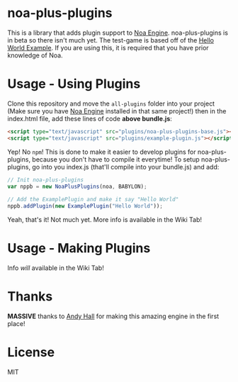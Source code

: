 # noa-plus-plugins
This is a library that adds plugin support to [Noa Engine](https://github.com/andyhall/noa). noa-plus-plugins is in beta so there isn't much yet. The test-game is based off of the [Hello World Example](https://github.com/andyhall/noa-examples). If you are using this, it is required that you have prior knowledge of Noa.

# Usage - Using Plugins
Clone this repository and move the `all-plugins` folder into your project (Make sure you have [Noa Engine](https://github.com/andyhall/noa) installed in that same project!) then in the index.html file, add these lines of code **above bundle.js**:
```html
<script type="text/javascript" src="plugins/noa-plus-plugins-base.js"></script>
<script type="text/javascript" src="plugins/example-plugin.js"></script>
```
Yep! No `npm`! This is done to make it easier to develop plugins for noa-plus-plugins, because you don't have to compile it everytime!
To setup noa-plus-plugins, go into you index.js (that'll compile into your bundle.js) and add:
```js
// Init noa-plus-plugins
var nppb = new NoaPlusPlugins(noa, BABYLON);
  
// Add the ExamplePlugin and make it say "Hello World"
nppb.addPlugin(new ExamplePlugin("Hello World"));
```
Yeah, that's it! Not much yet. More info is available in the Wiki Tab!

# Usage - Making Plugins
Info *will* available in the Wiki Tab!

# Thanks
**MASSIVE** thanks to [Andy Hall](https://github.com/andyhall/) for making this amazing engine in the first place!

# License 
MIT
